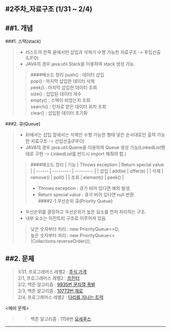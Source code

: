 #2주차_자료구조 (1/31 ~ 2/4)
------------------------
##1. 개념
------------------------
###1. 스택(stack)
> - 리스트의 한쪽 끝에서만 삽입과 삭제가 수행 가능한 자료구조 -> 후입선출(LIFO)
> - JAVA의 경우 java.util.Stack을 이용하여 stack 생성 가능.
>> ####메소드 정리
>> push()   : 데이터 삽입 </br>
>> pop()    : 마지막 삽입한 데이터 삭제 </br>
>> peek()   : 마지막 삽입한 데이터 조회 </br>
>> size()   : 삽입된 데이터 개수 </br>
>> empty()  : 스택이 비었는지 조회 </br>
>> search() : 인자로 받은 데이터 위치 조회 </br>
>> clear()  : 삽입된 데이터 초기화 </br>

###2. 큐(Queue)
> - 뒤에서는 삽입 앞에서는 삭제만 수행 가능한 형태 넣은 순서대로만 출력 가능한 자료구조 -> 선입선출(FIFO)
> - JAVA의 경우 java.util.Quene을 이용하여 Queue 생성 가능(LinkedList형태로 구현 -> LinkedList를 반드시 import 해줘야 함.)
>> ####메소드 정리
>> | 기능 | Throws exception | Return special value |
   | ------ | --------- | --------- |
   | 삽입 | add(e) | offer(e) |
   | 삭제 | remove() | poll() |
   | 조회 | element() | peek() |
>> - Throws exception     : 큐가 비어 있다면 예외 발생. </br>
>> - Return special value : 큐가 비어 있다면 null 반환. </br>
>####2-1.우선순위 큐(Priority Queue)
> - 우선순위를 결정하고 우선순위가 높은 요소를 먼저 처리하는 구조.
> - 내부 요소는 이진트리 구조로 이루어져 있음.
>> 낮은 숫자부터 처리 : new PriorityQueue<>(); </br>
>> 높은 숫자부터 처리 : new PriorityQueue<>(Collections.reverseOrder()); </br>


##2. 문제
-------------------------
>1/31, 프로그래머스 레벨2 : [주식 가격](https://programmers.co.kr/learn/courses/30/lessons/42584) </br>
>2/1, 프로그래머스 레벨2 : [프린터](https://programmers.co.kr/learn/courses/30/lessons/42587) </br>
>2/2, 백준 알고리즘 : [9935번 문자열 폭발](https://www.acmicpc.net/problem/9935) </br>
>2/3, 백준 알고리즘 : [10773번 제로](https://www.acmicpc.net/problem/10773) </br>
>2/4, 프로그래머스 레벨2 : [다리를 지나는 트럭](https://programmers.co.kr/learn/courses/30/lessons/42583) </br>

<예비 문제> </br>
>	>백준 알고리즘 : 1158번 [요세푸스](https://www.acmicpc.net/problem/1158) </br>
------------------------
